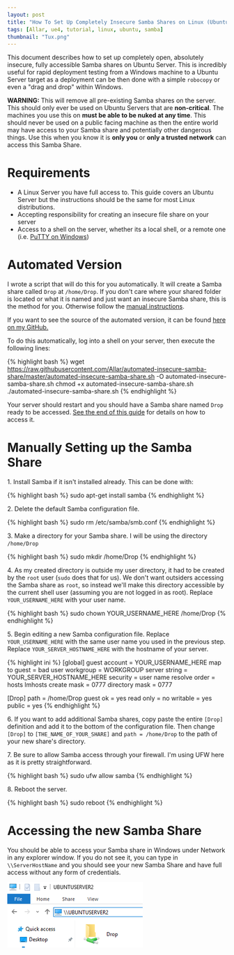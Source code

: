 ```yaml
---
layout: post
title: "How To Set Up Completely Insecure Samba Shares on Linux (Ubuntu Server)"
tags: [Allar, ue4, tutorial, linux, ubuntu, samba]
thumbnail: "Tux.png"
---
```


This document describes how to set up completely open, absolutely insecure, fully accessible Samba shares on Ubuntu Server. This is incredibly useful for rapid deployment testing from a Windows machine to a Ubuntu Server target as a deployment can be then done with a simple `robocopy` or even a "drag and drop" within Windows. <!-- more -->

__WARNING:__ This will remove all pre-existing Samba shares on the server. This should only ever be used on Ubuntu Servers that are __non-critical__. The machines you use this on __must be able to be nuked at any time__. This should never be used on a public facing machine as then the entire world may have access to your Samba share and potentially other dangerous things. Use this when you know it is __only you__ or __only a trusted network__ can access this Samba Share.

# Requirements

+ A Linux Server you have full access to. This guide covers an Ubuntu Server but the instructions should be the same for most Linux distributions.
+ Accepting responsibility for creating an insecure file share on your server
+ Access to a shell on the server, whether its a local shell, or a remote one (i.e. [PuTTY on Windows](http://www.chiark.greenend.org.uk/~sgtatham/putty/download.html))

# Automated Version

I wrote a script that will do this for you automatically. It will create a Samba share called `Drop` at `/home/Drop`. If you don't care where your shared folder is located or what it is named and just want an insecure Samba share, this is the method for you. Otherwise follow the [manual instructions](#manually-setting-up-the-samba-share).

If you want to see the source of the automated version, it can be found [here on my GitHub.](https://github.com/Allar/automated-insecure-samba-share)

To do this automatically, log into a shell on your server, then execute the following lines:

{% highlight bash %}
wget https://raw.githubusercontent.com/Allar/automated-insecure-samba-share/master/automated-insecure-samba-share.sh -O automated-insecure-samba-share.sh
chmod +x automated-insecure-samba-share.sh
./automated-insecure-samba-share.sh
{% endhighlight %}

Your server should restart and you should have a Samba share named `Drop` ready to be accessed. [See the end of this guide](#accessing-the-new-samba-share) for details on how to access it.

# Manually Setting up the Samba Share
 
1\. Install Samba if it isn't installed already. This can be done with:

{% highlight bash %}
sudo apt-get install samba
{% endhighlight %}
	
2\. Delete the default Samba configuration file.

{% highlight bash %}
sudo rm /etc/samba/smb.conf
{% endhighlight %}
	
3\. Make a directory for your Samba share. I will be using the directory `/home/Drop`

{% highlight bash %}
sudo mkdir /home/Drop
{% endhighlight %}
	
4\. As my created directory is outside my user directory, it had to be created by the `root` user (`sudo` does that for us). We don't want outsiders accessing the Samba share as `root`, so instead we'll make this directory accessible by the current shell user (assuming you are not logged in as root). Replace `YOUR_USERNAME_HERE` with your user name.

{% highlight bash %}
sudo chown YOUR_USERNAME_HERE /home/Drop
{% endhighlight %}

5\. Begin editing a new Samba configuration file. Replace `YOUR_USERNAME_HERE` with the same user name you used in the previous step. Replace `YOUR_SERVER_HOSTNAME_HERE` with the hostname of your server.
	
{% highlight ini %}
[global]
guest account = YOUR_USERNAME_HERE
map to guest = bad user
workgroup = WORKGROUP
server string = YOUR_SERVER_HOSTNAME_HERE
security = user
name resolve order = hosts lmhosts
create mask = 0777
directory mask = 0777

[Drop]
path = /home/Drop
guest ok = yes
read only = no
writable = yes
public = yes
{% endhighlight %}

6\. If you want to add additional Samba shares, copy paste the entire `[Drop]` definition and add it to the bottom of the configuration file. Then change `[Drop]` to `[THE_NAME_OF_YOUR_SHARE]` and `path = /home/Drop` to the path of your new share's directory.

7\. Be sure to allow Samba access through your firewall. I'm using UFW here as it is pretty straightforward.

{% highlight bash %}
sudo ufw allow samba
{% endhighlight %}

8\. Reboot the server.

{% highlight bash %}
sudo reboot
{% endhighlight %}
	
# Accessing the new Samba Share

You should be able to access your Samba share in Windows under Network in any explorer window. If you do not see it, you can type in `\\ServerHostName` and you should see your new Samba Share and have full access without any form of credentials.

![Samba Share access in Windows](/images/tutorials/setting-up-samba-no-security/SambaShareInWindows.png)
